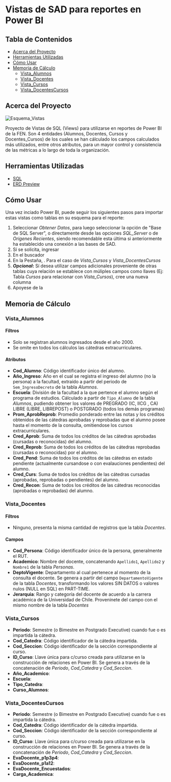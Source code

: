 # Vistas de SAD para reportes en Power BI

## Tabla de Contenidos

* [Acerca del Proyecto](#acerca-del-proyecto)
* [Herramientas Utilizadas](#herramientas-utilizadas)
* [Cómo Usar](#cómo-usar)
* [Memoria de Cálculo](#memoria-de-cálculo)
    * [Vista_Alumnos](#vista_alumnos)
    * [Vista_Docentes](#vista_docentes)
    * [Vista_Cursos](#vista_alumnos)
    * [Vista_DocentesCursos](#vista_docentescursos)

## Acerca del Proyecto

![Esquema_Vistas](https://github.com/fdopalomera/vistas_fen/blob/master/esquema_vistas1.1.png?raw=true)

Proyecto de Vistas de SQL (Views) para utilizarse en reportes de Power BI de la FEN.
Son 4 entidades (Alumnos, Docentes, Cursos y Docentes_Cursos) de los cuales se han cálculado los campos calculados más utilizados, entre otros atributos, para un mayor control y consistencia de las métricas a lo largo de toda la organización.

## Herramientas Utilizadas

* [SQL](https://code.visualstudio.com/download)
* [ERD Preview](https://marketplace.visualstudio.com/items?itemName=kaishuu0123.vscode-erd-preview)

## Cómo Usar
Una vez inciado Power BI, puede seguir los siguientes pasos para importar estas vistas como tablas en su esquema para el reporte:

1) Seleccionar _Obtener Datos_, para luego seleccionar la opción de "Base de SQL Server", o directamente desde las opciones _SQL_Server_ o de _Origenes Recientes_, siendo recomendable esta última si anteriormente ha establecido una conexión a las bases de SAD.
2) Sí se solicita, ingresar 
3) En el buscador
4) En la Pestaña, . Para el caso de _Vista_Cursos_ y _Vista_DocentesCursos_
5) __*Opcional*:__ Sí desea utilizar campos adicionales proveniente de otras tablas cuya relación se establece con múliples campos como llaves (Ej: Tabla _Cursos_ para relacionar con _Vista_Cursos_), cree una nueva columna  
6) Apoyese de la 

## Memoria de Cálculo

### Vista_Alumnos

#### Filtros
* Solo se registran alumnos ingresados desde el año 2000. 
* Se omite en todos los cálculos las cátedras extracurriculares.
#### Atributos
* __Cod_Alumno__:  Código identificador único del alumno.
* __Año_Ingreso__: Año en el cual se registra el ingreso del alumno (no la persona) a la facultad, extraído a partir del periodo de `Sem_IngresoDecreto` de la tabla _Alumnos_.
* __Escuela__: División de la facultad a la que pertence el alumno según el programa de estudios. Cálculado a partir de `Tipo_Alumno` de la tabla _Alumnos_, pudiendo obtener los valores de PREGRADO (IC, IICG , CA) LIBRE (LIBRE, LIBREPOST) o POSTGRADO (todos los demás programas)
* __Prom_AprobReprob__: Promedio ponderado entre las notas y los créditos obtenidos de las cátedras aprobadas y reprobadas que el alumno posee hasta el momento de la consulta, omitiendose los cursos extracurriculares.  
* __Cred_Aprob__: Suma de todos los créditos de las cátedras aprobadas (cursadas o reconocidas) del alumno.
* __Cred_Reprob__: Suma de todos los créditos de las cátedras reprobadas (cursadas o reconocidas) por el alumno. 
* __Cred_Pend__: Suma de todos los créditos de las cátedras en estado pendiente (actualmente cursandose o con evalauciones pendientes) del alumno.
* __Cred_Curs__: Suma de todos los créditos de las cátedras cursadas (aprobadas, reprobadas o pendientes) del alumno.
* __Cred_Recon__:  Suma de todos los créditos de las cátedras reconocidas (aprobadas o reprobadas) del alumno.

### Vista_Docentes

#### Filtros
* Ninguno, presenta la misma cantidad de registros que la tabla _Docentes_.

#### Campos
* __Cod_Persona__: Código identificador único de la persona, generalmente el RUT.
* __Academico__: Nombre del docente, concatenando `Apellido1`, `Apellido2` y `Nombre1` de la tabla _Personas_.
* __DeptoVigente__: Departamento al cual pertenece al momento de la consulta el docente. Se genera a partir del campo `DepartamentoVigente` de la tabla _Docentes_, transformando los valores SIN DATOS o valores nulos (NULL en SQL) en PART-TIME.
* __Jerarquia__: Rango y categoría del docente de acuerdo a la carrera académica de la Universidad de Chile. Proveninete del campo con el mismo nombre de la tabla _Docentes_

### Vista_Cursos
* __Periodo__: Semestre (o Bimestre en Postgrado Executive) cuando fue o es impartida la cátedra.
* __Cod_Catedra__: Código identificador de la cátedra impartida. 
* __Cod_Seccion__: Código identificador de la sección correspondiente al curso.
* __ID_Curso__: Llave única para c/curso creada para utilizarse en la construcción de relaciones en Power BI. Se genera a través de la concatenación de _Periodo_, _Cod_Catedra_ y _Cod_Seccion_.
* __Año_Academico__: 
* __Escuela__:
* __Tipo_Catedra__:
* __Curso_Alumnos__:

### Vista_DocentesCursos
* __Periodo__: Semestre (o Bimestre en Postgrado Executive) cuando fue o es impartida la cátedra.
* __Cod_Catedra__: Código identificador de la cátedra impartida. 
* __Cod_Seccion__: Código identificador de la sección correspondiente al curso.
* __ID_Curso__: Llave única para c/curso creada para utilizarse en la construcción de relaciones en Power BI. Se genera a través de la concatenación de _Periodo_, _Cod_Catedra_ y _Cod_Seccion_.
* __EvaDocente_p1p3p4__:
* __EvaDocente_p1a12__:
* __EvaDocente_Encuestados__:
* __Carga_Academica__:

<!-- Pendientes(Test) -->
<!-- Contribuyentes --->






